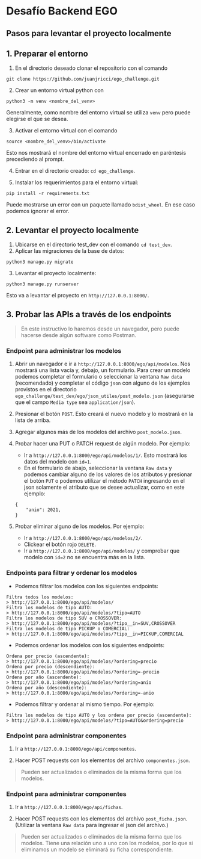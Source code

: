 # Desafío Backend EGO
## Pasos para levantar el proyecto localmente

## 1. Preparar el entorno
1. En el directorio deseado clonar el repositorio con el comando 
```
git clone https://github.com/juanjricci/ego_challenge.git
```
2. Crear un entorno virtual python con 
```
python3 -m venv <nombre_del_venv>
```
Generalmente, como nombre del entorno virtual se utiliza `venv` pero puede elegirse el que se desea.

3. Activar el entorno virtual con el comando 
```
source <nombre_del_venv>/bin/activate
```
Esto nos mostrará el nombre del entorno virtual encerrado en paréntesis precediendo al prompt.

4. Entrar en el directorio creado: `cd ego_challenge`. 

5. Instalar los requerimientos para el entorno virtual:
```
pip install -r requirements.txt
```
Puede mostrarse un error con un paquete llamado `bdist_wheel`. En ese caso podemos ignorar el error.

## 2. Levantar el proyecto localmente
1. Ubicarse en el directorio test_dev con el comando `cd test_dev`. 
2. Aplicar las migraciones de la base de datos:
```
python3 manage.py migrate
```
3. Levantar el proyecto localmente:
```
python3 manage.py runserver
```
Esto va a levantar el proyecto en `http://127.0.0.1:8000/`.

## 3. Probar las APIs a través de los endpoints
> En este instructivo lo haremos desde un navegador, pero puede hacerse desde algún software como Postman.
### Endpoint para administrar los modelos
1. Abrir un navegador e ir a `http://127.0.0.1:8000/ego/api/modelos`. Nos mostrará una lista vacía y, debajo, un formulario. Para crear un modelo podemos completar el formulario o seleccionar la ventana `Raw data` (recomendado) y completar el código `json` con alguno de los ejemplos provistos en el directorio `ego_challenge/test_dev/ego/json_utiles/post_modelo.json` (asegurarse que el campo `Media type` sea `application/json`).

2. Presionar el botón `POST`. Esto creará el nuevo modelo y lo mostrará en la lista de arriba.

3. Agregar algunos más de los modelos del archivo `post_modelo.json`.

4. Probar hacer una PUT o PATCH request de algún modelo. Por ejemplo: 
    - Ir a `http://127.0.0.1:8000/ego/api/modelos/1/`. Esto mostrará los datos del modelo con `id=1`. 
    - En el formulario de abajo, seleccionar la ventana `Raw data` y podemos cambiar alguno de los valores de los atributos y presionar el botón `PUT` o podemos utilizar el método `PATCH` ingresando en el json solamente el atributo que se desee actualizar, como en este ejemplo:
    ```
    {
        "anio": 2021,
    }
    ```
5. Probar eliminar alguno de los modelos. Por ejemplo:
    - Ir a `http://127.0.0.1:8000/ego/api/modelos/2/`.
    - Clickear el botón rojo `DELETE`.
    - Ir a `http://127.0.0.1:8000/ego/api/modelos/` y comprobar que modelo con `id=2` no se encuentra más en la lista.

### Endpoints para filtrar y ordenar los modelos
 - Podemos filtrar los modelos con los siguientes endpoints:
```
Filtra todos los modelos:
> http://127.0.0.1:8000/ego/api/modelos/
Filtra los modelos de tipo AUTO:
> http://127.0.0.1:8000/ego/api/modelos/?tipo=AUTO
Filtra los modelos de tipo SUV o CROSSOVER:
> http://127.0.0.1:8000/ego/api/modelos/?tipo__in=SUV,CROSSOVER
Filtra los modelos de tipo PICKUP o COMERCIAL:
> http://127.0.0.1:8000/ego/api/modelos/?tipo__in=PICKUP,COMERCIAL
```
 - Podemos ordenar los modelos con los siguientes endpoints:
```
Ordena por precio (ascendente):
> http://127.0.0.1:8000/ego/api/modelos/?ordering=precio
Ordena por precio (descendiente):
> http://127.0.0.1:8000/ego/api/modelos/?ordering=-precio
Ordena por año (ascendente):
> http://127.0.0.1:8000/ego/api/modelos/?ordering=anio
Ordena por año (descendiente):
> http://127.0.0.1:8000/ego/api/modelos/?ordering=-anio
```
 - Podemos filtrar y ordenar al mismo tiempo. Por ejemplo:
```
Filtra los modelos de tipo AUTO y los ordena por precio (ascendente):
> http://127.0.0.1:8000/ego/api/modelos/?tipo=AUTO&ordering=precio
```

### Endpoint para administrar componentes
1. Ir a `http://127.0.0.1:8000/ego/api/componentes`.

2. Hacer POST requests con los elementos del archivo `componentes.json`. 
> Pueden ser actualizados o eliminados de la misma forma que los modelos.

### Endpoint para administrar componentes
1. Ir a `http://127.0.0.1:8000/ego/api/fichas`.

2. Hacer POST requests con los elementos del archivo `post_ficha.json`. (Utilizar la ventana `Raw data` para ingresar el json del archivo.)
> Pueden ser actualizados o eliminados de la misma forma que los modelos. Tiene una relación uno a uno con los modelos, por lo que si eliminamos un modelo se eliminará su ficha correspondiente. 